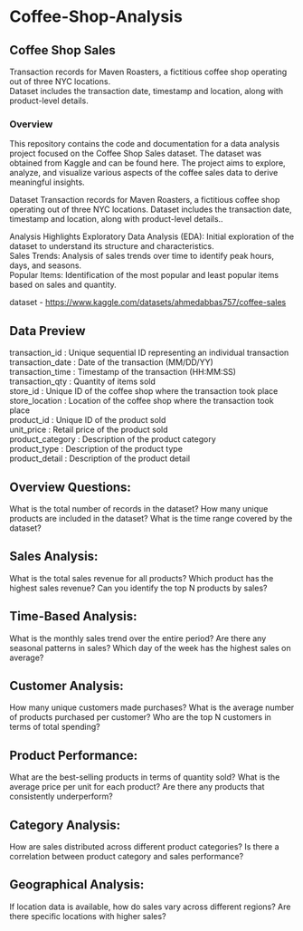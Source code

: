 # Coffee-Shop-Analysis


## Coffee Shop Sales
Transaction records for Maven Roasters, a fictitious coffee shop operating out of three NYC locations.  
Dataset includes the transaction date, timestamp and location, along with product-level details.  

### Overview
This repository contains the code and documentation for a data analysis project focused on the Coffee Shop Sales dataset. The dataset was obtained from Kaggle and can be found here. The project aims to explore, analyze, and visualize various aspects of the coffee sales data to derive meaningful insights.  

Dataset
Transaction records for Maven Roasters, a fictitious coffee shop operating out of three NYC locations. Dataset includes the transaction date, timestamp and location, along with product-level details..

Analysis Highlights
Exploratory Data Analysis (EDA): Initial exploration of the dataset to understand its structure and characteristics.  
Sales Trends: Analysis of sales trends over time to identify peak hours, days, and seasons.  
Popular Items: Identification of the most popular and least popular items based on sales and quantity.  

dataset - https://www.kaggle.com/datasets/ahmedabbas757/coffee-sales  

## Data Preview
transaction_id : Unique sequential ID representing an individual transaction  
transaction_date : Date of the transaction (MM/DD/YY)  
transaction_time : Timestamp of the transaction (HH:MM:SS)  
transaction_qty : Quantity of items sold  
store_id : Unique ID of the coffee shop where the transaction took place  
store_location : Location of the coffee shop where the transaction took place  
product_id : Unique ID of the product sold  
unit_price : Retail price of the product sold  
product_category : Description of the product category  
product_type : Description of the product type  
product_detail : Description of the product detail  

## Overview Questions:

What is the total number of records in the dataset?
How many unique products are included in the dataset?
What is the time range covered by the dataset?

## Sales Analysis:

What is the total sales revenue for all products?
Which product has the highest sales revenue?
Can you identify the top N products by sales?

## Time-Based Analysis:

What is the monthly sales trend over the entire period?
Are there any seasonal patterns in sales?
Which day of the week has the highest sales on average?

## Customer Analysis:

How many unique customers made purchases?
What is the average number of products purchased per customer?
Who are the top N customers in terms of total spending?

## Product Performance:

What are the best-selling products in terms of quantity sold?
What is the average price per unit for each product?
Are there any products that consistently underperform?

## Category Analysis:

How are sales distributed across different product categories?
Is there a correlation between product category and sales performance?

## Geographical Analysis:

If location data is available, how do sales vary across different regions?
Are there specific locations with higher sales?

